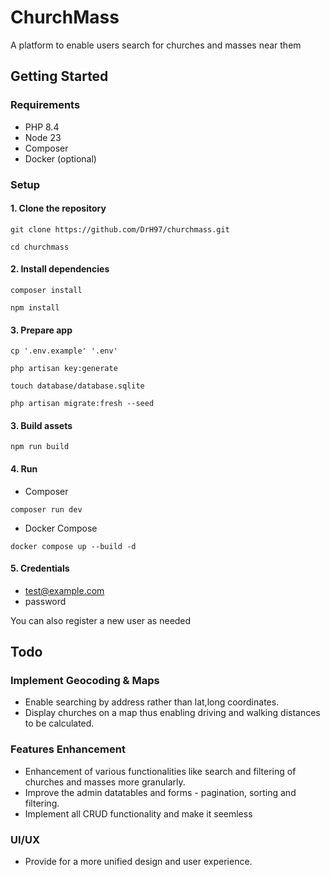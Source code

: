 # ChurchMass

A platform to enable users search for churches and masses near them

## Getting Started
### Requirements
- PHP 8.4
- Node 23
- Composer
- Docker (optional)

### Setup
#### 1. Clone the repository
```shell
git clone https://github.com/DrH97/churchmass.git

cd churchmass
```

#### 2. Install dependencies
```shell
composer install

npm install
```

#### 3. Prepare app
```shell
cp '.env.example' '.env'

php artisan key:generate

touch database/database.sqlite

php artisan migrate:fresh --seed
```

#### 3. Build assets
```shell
npm run build
```

#### 4. Run
- Composer
```shell
composer run dev
```

- Docker Compose
```shell
docker compose up --build -d
```

#### 5. Credentials
- test@example.com
- password

You can also register a new user as needed

## Todo

### Implement Geocoding & Maps

- Enable searching by address rather than lat,long coordinates.
- Display churches on a map thus enabling driving and walking distances to be calculated.


### Features Enhancement
- Enhancement of various functionalities like search and filtering of churches and masses more granularly.
- Improve the admin datatables and forms - pagination, sorting and filtering.
- Implement all CRUD functionality and make it seemless


### UI/UX
- Provide for a more unified design and user experience.

